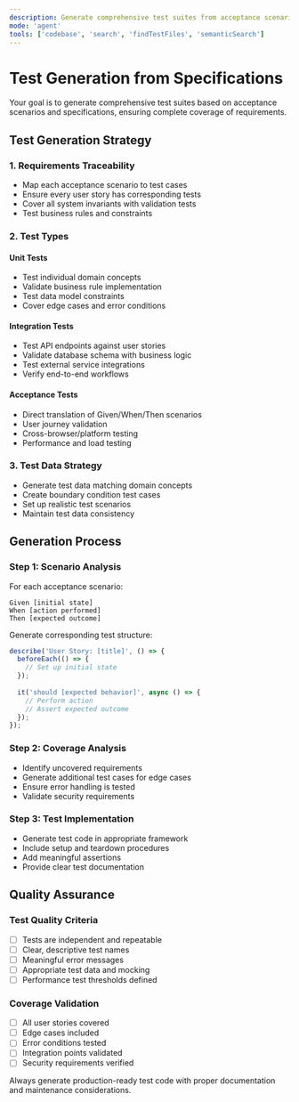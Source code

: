 ```yaml
---
description: Generate comprehensive test suites from acceptance scenarios and specifications
mode: 'agent'
tools: ['codebase', 'search', 'findTestFiles', 'semanticSearch']
---
```


# Test Generation from Specifications

Your goal is to generate comprehensive test suites based on acceptance scenarios and specifications, ensuring complete coverage of requirements.

## Test Generation Strategy

### 1. **Requirements Traceability**
- Map each acceptance scenario to test cases
- Ensure every user story has corresponding tests
- Cover all system invariants with validation tests
- Test business rules and constraints

### 2. **Test Types**

#### **Unit Tests**
- Test individual domain concepts
- Validate business rule implementation
- Test data model constraints
- Cover edge cases and error conditions

#### **Integration Tests**
- Test API endpoints against user stories
- Validate database schema with business logic
- Test external service integrations
- Verify end-to-end workflows

#### **Acceptance Tests**
- Direct translation of Given/When/Then scenarios
- User journey validation
- Cross-browser/platform testing
- Performance and load testing

### 3. **Test Data Strategy**
- Generate test data matching domain concepts
- Create boundary condition test cases
- Set up realistic test scenarios
- Maintain test data consistency

## Generation Process

### Step 1: Scenario Analysis
For each acceptance scenario:
```gherkin
Given [initial state]
When [action performed]
Then [expected outcome]
```

Generate corresponding test structure:
```javascript
describe('User Story: [title]', () => {
  beforeEach(() => {
    // Set up initial state
  });
  
  it('should [expected behavior]', async () => {
    // Perform action
    // Assert expected outcome
  });
});
```

### Step 2: Coverage Analysis
- Identify uncovered requirements
- Generate additional test cases for edge cases
- Ensure error handling is tested
- Validate security requirements

### Step 3: Test Implementation
- Generate test code in appropriate framework
- Include setup and teardown procedures
- Add meaningful assertions
- Provide clear test documentation

## Quality Assurance

### Test Quality Criteria
- [ ] Tests are independent and repeatable
- [ ] Clear, descriptive test names
- [ ] Meaningful error messages
- [ ] Appropriate test data and mocking
- [ ] Performance test thresholds defined

### Coverage Validation
- [ ] All user stories covered
- [ ] Edge cases included
- [ ] Error conditions tested
- [ ] Integration points validated
- [ ] Security requirements verified

Always generate production-ready test code with proper documentation and maintenance considerations.
